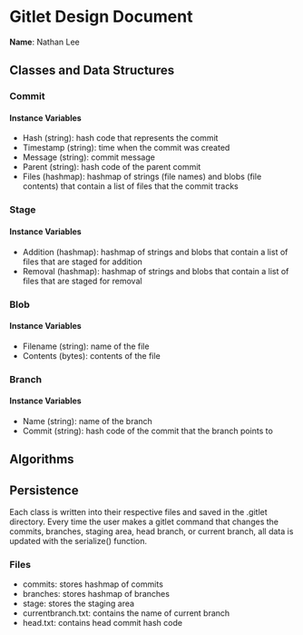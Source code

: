 # Gitlet Design Document

**Name**: Nathan Lee

## Classes and Data Structures

### Commit

#### Instance Variables
* Hash (string): hash code that represents the commit
* Timestamp (string): time when the commit was created
* Message (string): commit message
* Parent (string): hash code of the parent commit
* Files (hashmap): hashmap of strings (file names) and blobs (file contents) that contain a list of files that the commit tracks

### Stage

#### Instance Variables
* Addition (hashmap): hashmap of strings and blobs that contain a list of files that are staged for addition
* Removal (hashmap): hashmap of strings and blobs that contain a list of files that are staged for removal

### Blob

#### Instance Variables
* Filename (string): name of the file
* Contents (bytes): contents of the file

### Branch

#### Instance Variables
* Name (string): name of the branch
* Commit (string): hash code of the commit that the branch points to

## Algorithms

## Persistence

Each class is written into their respective files and saved in the .gitlet directory.
Every time the user makes a gitlet command that changes the commits, branches, staging area, head branch, or current branch, all data is updated with the serialize() function.

### Files
* commits: stores hashmap of commits
* branches: stores hashmap of branches
* stage: stores the staging area
* currentbranch.txt: contains the name of current branch
* head.txt: contains head commit hash code